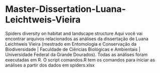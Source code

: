 # Master-Dissertation-Luana-Leichtweis-Vieira
Spiders diversity on habitat and landscape structure Aqui você vai encontrar arquivos relacionados as análises da dissertação de Luana Leichtweis Vieira (mestrado em Entomologia e Conservação da Biodiversidade | Faculdade de Ciências Biológicas e Ambientais | Universidade Federal da Grande Dourados).  Todas as análises foram executadas em R. O script comandos.R tem os comandos para iniciar as análises a partir dos dados em spiders.xlsx
